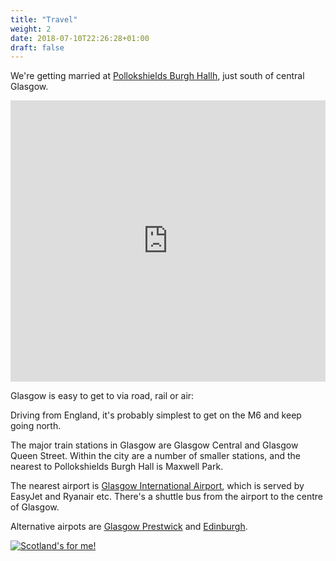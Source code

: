 ```yaml
---
title: "Travel"
weight: 2
date: 2018-07-10T22:26:28+01:00
draft: false
---
```


We're getting married at [Pollokshields Burgh Hallh](ttp://www.pollokshieldsburghhall.com), just south of central Glasgow.

<p><iframe src="https://www.google.com/maps/embed?pb=!1m18!1m12!1m3!1d71620.09775100349!2d-4.3163397580773255!3d55.87779329556793!2m3!1f0!2f0!3f0!3m2!1i1024!2i768!4f13.1!3m3!1m2!1s0x4888465d8d255d3d%3A0x6c1f47772c3d676f!2sPollokshields+Burgh+Hall!5e0!3m2!1sen!2suk!4v1526318891896" width="100%" height="450" frameborder="0" style="border:0" allowfullscreen></iframe></p>

Glasgow is easy to get to via road, rail or air:

Driving from England, it's probably simplest to get on the M6 and keep going north.

The major train stations in Glasgow are Glasgow Central and Glasgow Queen Street. Within the city are a number of smaller stations, and the nearest to Pollokshields Burgh Hall is Maxwell Park.

The nearest airport is [Glasgow International Airport](https://www.glasgowairport.com), which is served by EasyJet and Ryanair etc. There's a shuttle bus from the airport to the centre of Glasgow.

Alternative airpots are [Glasgow Prestwick](https://www.glasgowprestwick.com) and [Edinburgh](https://www.edinburghairport.com).

[![Scotland's for me!](images/visit-scotland.gif)](https://www.visitscotland.com)
